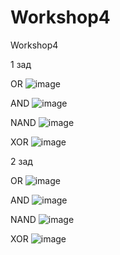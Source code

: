 # Workshop4
Workshop4

1 зад

OR
![image](https://github.com/RomanGleizer/Workshop4/assets/125725530/833bf281-f1f3-4c03-8f25-9789970f5d45)


AND
![image](https://github.com/RomanGleizer/Workshop4/assets/125725530/a2caa419-54a5-4736-a6f8-38aef96df3a6)

NAND
![image](https://github.com/RomanGleizer/Workshop4/assets/125725530/97bd1bdd-5147-4ef8-828f-dc813a0c808e)

XOR
![image](https://github.com/RomanGleizer/Workshop4/assets/125725530/165a1083-0e2f-4253-9361-b8ecb947c7d4)

2 зад

OR
![image](https://github.com/RomanGleizer/Workshop4/assets/125725530/82b1e41f-b20a-47b1-9682-128ba998382d)

AND
![image](https://github.com/RomanGleizer/Workshop4/assets/125725530/b7360fc7-418e-4dc5-8cfd-d5ea646a8ec3)

NAND
![image](https://github.com/RomanGleizer/Workshop4/assets/125725530/02cfd95d-38ac-49c2-be74-067ad4619121)

XOR
![image](https://github.com/RomanGleizer/Workshop4/assets/125725530/8fb4f20d-9d28-4337-9e40-98cffdc7c7a8)

